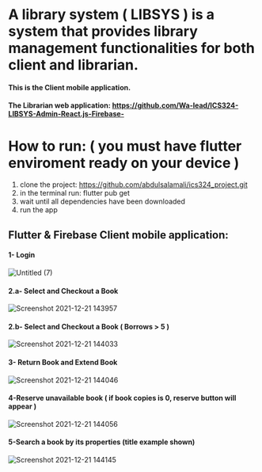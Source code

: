 # A library system ( LIBSYS ) is a system that provides library management functionalities for both client and librarian.
#### This is the Client mobile application.
#### The Librarian web application: https://github.com/Wa-lead/ICS324-LIBSYS-Admin-React.js-Firebase-

# How to run: ( you must have flutter enviroment ready on your device )
1. clone the project: https://github.com/abdulsalamali/ics324_project.git
2. in the terminal run: flutter pub get
3. wait until all dependencies have been downloaded
4. run the app

## Flutter & Firebase Client mobile application:
#### 1- Login
![Untitled (7)](https://user-images.githubusercontent.com/81301826/146924863-674d6f6f-a941-4e79-b10b-436cbd34e3d1.png)

#### 2.a- Select and Checkout a Book
![Screenshot 2021-12-21 143957](https://user-images.githubusercontent.com/81301826/146924909-9f94e220-6144-4fa3-8a93-f47b87a04477.png)

#### 2.b- Select and Checkout a Book ( Borrows > 5 ) 
![Screenshot 2021-12-21 144033](https://user-images.githubusercontent.com/81301826/146924933-512ce274-117e-4d68-80b9-30ae1d87d0d6.png)

#### 3- Return Book and Extend Book
![Screenshot 2021-12-21 144046](https://user-images.githubusercontent.com/81301826/146924938-c49ebf79-7ed3-4866-9103-e03f796313be.png)

#### 4-Reserve unavailable book ( if book copies is 0, reserve button will appear )
![Screenshot 2021-12-21 144056](https://user-images.githubusercontent.com/81301826/146924946-894c2c2f-5c6e-4331-9750-d202437690dd.png)

#### 5-Search a book by its properties (title example shown)
![Screenshot 2021-12-21 144145](https://user-images.githubusercontent.com/81301826/146924957-593804d6-591f-4721-b1d2-ef9de603d7d5.png)


